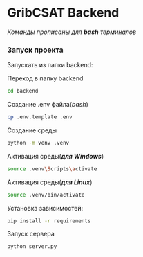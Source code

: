 # GribCSAT Backend
*Команды прописаны для **bash** терминалов*

### Запуск проекта

Запускать из папки backend:

Переход в папку backend
```bash
cd backend
```

Создание .env файла(*bash*)
```bash
cp .env.template .env
```

Создание среды
```bash
python -m venv .venv
```

Активация среды(***для Windows***)
```bash
source .venv\Scripts\activate
```

Активация среды(***для Linux***)
```bash
source .venv/bin/activate
```

Установка зависимостей:
```bash
pip install -r requirements
```

Запуск сервера
```bash
python server.py
```